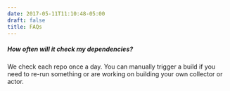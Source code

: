 ```yaml
---
date: 2017-05-11T11:10:48-05:00
draft: false
title: FAQs
---
```


##### How often will it check my dependencies?

We check each repo once a day. You can manually trigger a build if you need to
re-run something or are working on building your own collector or actor.

<!-- ##### Can I use a custom image (collector/actor) without being a **Business** user?

Not currently. Allowing users to run their own docker images on our
infrastructure is a privileged feature. Features like that can be easily misused
and abused, so we have to set some barriers for who can use it. If you're in
need of those features, you can mostly likely afford the Business plan and will
get good value out of it. [If you have questions or concerns about pricing, we'd
be happy to talk with you]({{< relref "contact.html" >}}).

##### Can open-source use custom images?

No (related to question above). If you're working on open-source and feel like
there's a collector or actor that we're missing, help us build it! All of our
images are open-source and we welcome contributions of all kinds!

##### Why aren't open-source repos free with unlimited usage?

Because the dependencies.io platform is so flexible, we can't guarantee how
people will use it. If you've got a legitimate open-source project which
absolutely can not afford to pay for this service, contact us and we can see if
there's anything we can do. -->
